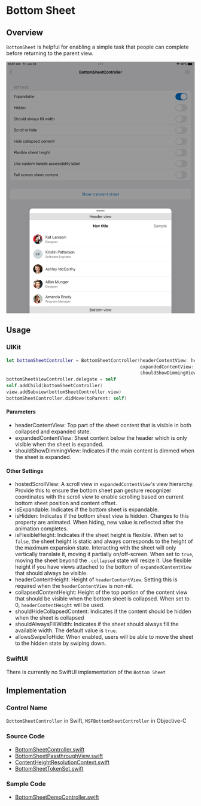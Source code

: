 # Bottom Sheet
## Overview
`BottomSheet` is helpful for enabling a simple task that people can complete before returning to the parent view.

![BottomSheetController.png](.attachments/BottomSheetController.png)

## Usage
### UIKit
```Swift
let bottomSheetController = BottomSheetController(headerContentView: headerContentView,
                                                  expandedContentView: expandedContentView,
                                                  shouldShowDimmingView: shouldShowDimmingView)
bottomSheetViewController.delegate = self
self.addChild(bottomSheetController)
view.addSubview(bottomSheetController.view)
bottomSheetController.didMove(toParent: self)
```
#### Parameters
 - headerContentView: Top part of the sheet content that is visible in both collapsed and expanded state.
 - expandedContentView: Sheet content below the header which is only visible when the sheet is expanded.
 - shouldShowDimmingView: Indicates if the main content is dimmed when the sheet is expanded.

#### Other Settings
 - hostedScrollView: A scroll view in `expandedContentView`'s view hierarchy. Provide this to ensure the bottom sheet pan gesture recognizer coordinates with the scroll view to enable scrolling based on current bottom sheet position and content offset.
 - isExpandable: Indicates if the bottom sheet is expandable.
 - isHidden: Indicates if the bottom sheet view is hidden. Changes to this property are animated. When hiding, new value is reflected after the animation completes.
 - isFlexibleHeight: Indicates if the sheet height is flexible. When set to `false`, the sheet height is static and always corresponds to the height of the maximum expansion state. Interacting with the sheet will only vertically translate it, moving it partially on/off-screen. When set to `true`, moving the sheet beyond the `.collapsed` state will resize it. Use flexible height if you have views attached to the bottom of `expandedContentView` that should always be visible.
 - headerContentHeight: Height of `headerContentView`. Setting this is required when the `headerContentView` is non-nil.
 - collapsedContentHeight: Height of the top portion of the content view that should be visible when the bottom sheet is collapsed. When set to 0, `headerContentHeight` will be used.
 - shouldHideCollapsedContent: Indicates if the content should be hidden when the sheet is collapsed
 - shouldAlwaysFillWidth: Indicates if the sheet should always fill the available width. The default value is `true`.
 - allowsSwipeToHide: When enabled, users will be able to move the sheet to the hidden state by swiping down.

### SwiftUI
There is currently no SwiftUI implementation of the `Bottom Sheet`

## Implementation
### Control Name
`BottomSheetController` in Swift, `MSFBottomSheetController` in Objective-C

### Source Code
 - [BottomSheetController.swift](https://github.com/microsoft/fluentui-apple/blob/main/Sources/FluentUI_iOS/Components/Bottom%20Sheet/BottomSheetController.swift)
 - [BottomSheetPassthroughView.swift](https://github.com/microsoft/fluentui-apple/blob/main/Sources/FluentUI_iOS/Components/Bottom%20Sheet/BottomSheetPassthroughView.swift)
 - [ContentHeightResolutionContext.swift](https://github.com/microsoft/fluentui-apple/blob/main/Sources/FluentUI_iOS/Components/Bottom%20Sheet/ContentHeightResolutionContext.swift)
 - [BottomSheetTokenSet.swift](https://github.com/microsoft/fluentui-apple/blob/main/Sources/FluentUI_iOS/Components/Bottom%20Sheet/BottomSheetTokenSet.swift)

### Sample Code
 - [BottomSheetDemoController.swift](https://github.com/microsoft/fluentui-apple/blob/main/Demos/FluentUIDemo_iOS/FluentUI.Demo/FluentUI.Demo/Demos/BottomSheetDemoController.swift)
